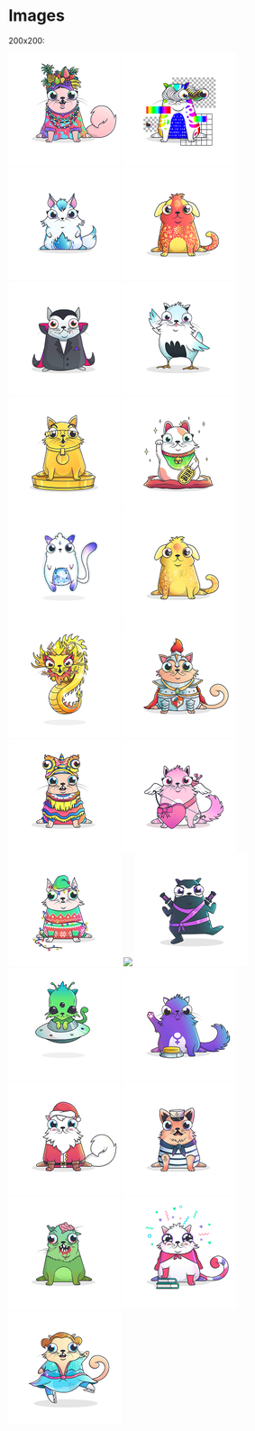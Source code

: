 # Images

200x200:

![](200x200/fancy-berry.png)
![](200x200/fancy-bugcat.png)
![](200x200/fancy-cathena.png)
![](200x200/fancy-dogcat.png)
![](200x200/fancy-dracula.png)
![](200x200/fancy-ducat.png)
![](200x200/fancy-earnie.png)
![](200x200/fancy-fortunecat.png)
![](200x200/fancy-genesis.png)
![](200x200/fancy-goldendogcat.png)
![](200x200/fancy-goldendragoncat.png)
![](200x200/fancy-knightkitty.png)
![](200x200/fancy-liondance.png)
![](200x200/fancy-misterpurrfect.png)
![](200x200/fancy-mistletoe.png)
![](200x200/fancy-mono-chan.png)
![](200x200/fancy-negato.png)
![](200x200/fancy-phuziqaat.png)
![](200x200/fancy-pussforprogress.png)
![](200x200/fancy-santaclaws.png)
![](200x200/fancy-shipcat.png)
![](200x200/fancy-stitches.png)
![](200x200/fancy-tabby.png)
![](200x200/fancy-yuricatsuki.png)
